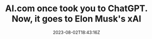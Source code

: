 ---
external: true
url: https://mashable.com/article/ai-com-domain-redirects-to-elon-musk-x
title: AI.com once took you to ChatGPT. Now, it goes to Elon Musk's xAI
description: The ai.com domain name was directed to ChatGPT in February, but now it directs to xAI, an Elon Musk project.
date: 2023-08-02T18:43:16Z
icon: https://www.google.com/s2/favicons?domain=mashable.com&sz=32
source: Mashable
---